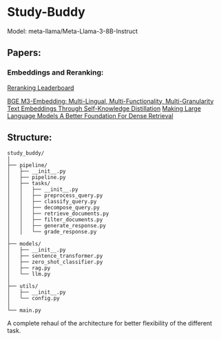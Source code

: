 # Study-Buddy

Model: meta-llama/Meta-Llama-3-8B-Instruct

## Papers:

### Embeddings and Reranking:
[Reranking Leaderboard](https://huggingface.co/spaces/AIR-Bench/leaderboard)

[BGE M3-Embedding: Multi-Lingual, Multi-Functionality, Multi-Granularity Text Embeddings Through Self-Knowledge Distillation](https://arxiv.org/abs/2402.03216)
[Making Large Language Models A Better Foundation For Dense Retrieval](https://arxiv.org/abs/2312.15503)


## Structure:

```
study_buddy/
│
├── pipeline/
│   ├── __init__.py
│   ├── pipeline.py
│   ├── tasks/
│   │   ├── __init__.py
│   │   ├── preprocess_query.py
│   │   ├── classify_query.py
│   │   ├── decompose_query.py
│   │   ├── retrieve_documents.py
│   │   ├── filter_documents.py
│   │   ├── generate_response.py
│   │   └── grade_response.py
│
├── models/
│   ├── __init__.py
│   ├── sentence_transformer.py
│   ├── zero_shot_classifier.py
│   ├── rag.py
│   └── llm.py
│
├── utils/
│   ├── __init__.py
│   └── config.py
│
└── main.py
```

A complete rehaul of the architecture for better flexibility of the different task.

